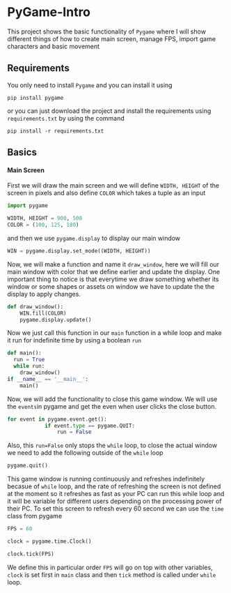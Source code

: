 # PyGame-Intro

This project shows the basic functionality of `Pygame` where I will show different things of how to create main screen, manage FPS, import game characters and basic movement

## Requirements

You only need to install `Pygame` and you can install it using 

```
pip install pygame
```

or you can just download the project and install the requirements using `requirements.txt` by using the command

```
pip install -r requirements.txt
```

## Basics

#### Main Screen

First we will draw the main screen and we will define `WIDTH, HEIGHT` of the screen in pixels and also define `COLOR` which takes a tuple as an input 


```python
import pygame 

WIDTH, HEIGHT = 900, 500
COLOR = (100, 125, 180)
```

and then we use `pygame.display` to display our main window

```python
WIN = pygame.display.set_mode((WIDTH, HEIGHT))
```

Now, we will make a function and name it `draw_window`, here we will fill our main window with color that we define earlier and update the display. One important thing
to notice is that everytime we draw something whether its window  or some shapes or assets on window we have to update the the display to apply changes.

```python
def draw_window():
    WIN.fill(COLOR)
    pygame.display.update()
```

Now we just call this function in our `main` function in a while loop and make it run for indefinite time by using a boolean `run`

```python
def main():
  run = True
  while run:
    draw_window()
if __name__ == '__main__':
    main()
```

Now, we will add the functionality to close this game window. We will use the `events`in pygame and get the even when user clicks the close button. 

```python
for event in pygame.event.get():
            if event.type == pygame.QUIT:
                run = False
```

Also, this `run=False` only stops the `while` loop, to close the actual window we need to add the following outside of the `while` loop

```python
pygame.quit()
```

This game window is running continuously and refreshes indefinitely becasue of `while` loop, and the rate of refreshing the screen is not defined at the moment so it refreshes as fast as your PC can run this while loop and it will be variable for different users depending on the processing power of their PC. To set this screen to refresh every 60 second we can use the `time` class from pygame

```python
FPS = 60

clock = pygame.time.Clock()

clock.tick(FPS)

```
We define this in particular order `FPS` will go on top with other variables, `clock` is set first in `main` class and then `tick` method is called under `while` loop.














